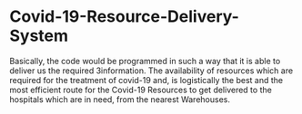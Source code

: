 # Covid-19-Resource-Delivery-System
Basically, the code would be programmed in such a way that it is able to deliver us the required 3information. The availability of resources which are required for the treatment of covid-19 and, is logistically the best and the most efficient route for the Covid-19 Resources to get delivered to the hospitals which are in need, from the nearest Warehouses.
